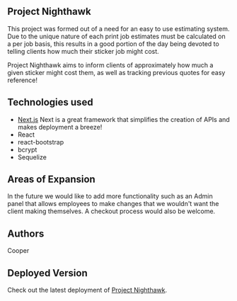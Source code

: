 ## Project Nighthawk

This project was formed out of a need for an easy to use estimating system.
Due to the unique nature of each print job estimates must be calculated on a per job basis, this results in a good portion of the day being devoted to telling clients how much their sticker job might cost.

Project Nighthawk aims to inform clients of approximately how much a given sticker might cost them, as well as tracking previous quotes for easy reference!

## Technologies used

 - [Next.js](https://nextjs.org/) Next is a great framework that simplifies the creation of APIs and makes deployment a breeze!
 - React
 - react-bootstrap
 - bcrypt
 - Sequelize

## Areas of Expansion

In the future we would like to add more functionality such as an Admin panel that allows employees to make changes that we wouldn't want the client making themselves. A checkout process would also be welcome.

## Authors
Cooper

## Deployed Version

Check out the latest deployment of [Project Nighthawk](https://project-nighthawk.now.sh/).
